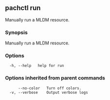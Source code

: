 ## pachctl run

Manually run a MLDM resource.

### Synopsis

Manually run a MLDM resource.

### Options

```
  -h, --help   help for run
```

### Options inherited from parent commands

```
      --no-color   Turn off colors.
  -v, --verbose    Output verbose logs
```

